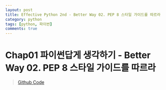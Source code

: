 ```yaml
---
layout: post
title: Effective Python 2nd - Better Way 02. PEP 8 스타일 가이드를 따르라
category: python
tags: [python, 파이썬]
comments: true
---
```


# Chap01 파이썬답게 생각하기 - Better Way 02. PEP 8 스타일 가이드를 따르라
> [Github Code](https://github.com/bslatkin/effectivepython/tree/master/example_code)

## 